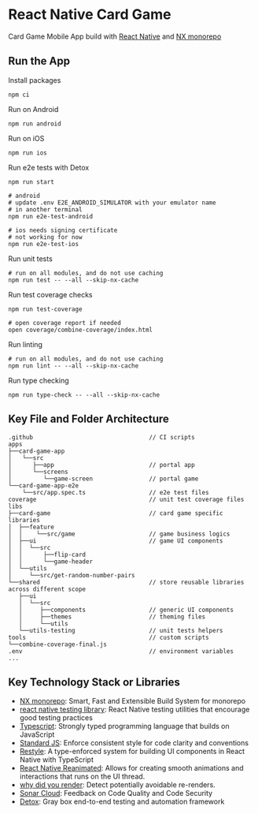 # React Native Card Game

Card Game Mobile App build with [React Native](https://reactnative.dev/) and [NX monorepo](https://nx.dev/)

## Run the App

Install packages

```
npm ci
```

Run on Android

```
npm run android
```

Run on iOS

```
npm run ios
```

Run e2e tests with Detox

```
npm run start

# android
# update .env E2E_ANDROID_SIMULATOR with your emulator name
# in another terminal
npm run e2e-test-android

# ios needs signing certificate
# not working for now
npm run e2e-test-ios
```

Run unit tests

```
# run on all modules, and do not use caching
npm run test -- --all --skip-nx-cache
```

Run test coverage checks

```
npm run test-coverage

# open coverage report if needed
open coverage/combine-coverage/index.html
```

Run linting

```
# run on all modules, and do not use caching
npm run lint -- --all --skip-nx-cache
```

Run type checking

```
npm run type-check -- --all --skip-nx-cache
```

## Key File and Folder Architecture

```
.github                                 // CI scripts
apps
├──card-game-app
│   └──src
│      ├──app                           // portal app
│      └──screens
│         └──game-screen                // portal game
└──card-game-app-e2e
    └──src/app.spec.ts                  // e2e test files
coverage                                // unit test coverage files
libs
├──card-game                            // card game specific libraries
│  ├──feature
│  │    └──src/game                     // game business logics
│  ├──ui                                // game UI components
│  │  └──src
│  │      ├──flip-card
│  │      └──game-header
│  └──utils
│     └──src/get-random-number-pairs
└──shared                               // store reusable libraries across different scope
   ├──ui
   │  └──src
   │     ├──components                  // generic UI components
   │     ├──themes                      // theming files
   │     └──utils
   └──utils-testing                     // unit tests helpers
tools                                   // custom scripts
└──combine-coverage-final.js
.env                                    // environment variables
...
```

## Key Technology Stack or Libraries

- [NX monorepo](https://nx.dev/): Smart, Fast and Extensible Build System for monorepo
- [react native testing library](https://callstack.github.io/react-native-testing-library/): React Native testing utilities that encourage good testing practices
- [Typescript](https://www.typescriptlang.org/): Strongly typed programming language that builds on JavaScript
- [Standard JS](https://standardjs.com/): Enforce consistent style for code clarity and conventions
- [Restyle](https://github.com/Shopify/restyle): A type-enforced system for building UI components in React Native with TypeScript
- [React Native Reanimated](https://docs.swmansion.com/react-native-reanimated/docs/): Allows for creating smooth animations and interactions that runs on the UI thread.
- [why did you render](https://github.com/welldone-software/why-did-you-render): Detect potentially avoidable re-renders.
- [Sonar Cloud](https://sonarcloud.io/): Feedback on Code Quality and Code Security
- [Detox](https://github.com/wix/Detox): Gray box end-to-end testing and automation framework

